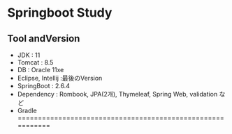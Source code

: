 # Springboot Study


## Tool andVersion
 - JDK : 11
 - Tomcat : 8.5
 - DB  : Oracle 11xe
 - Eclipse, Intellij :最後のVersion
 - SpringBoot  : 2.6.4
 - Dependency : Rombook, JPA(2개), Thymeleaf, Spring Web, validation など
 - Gradle
===========================================================
